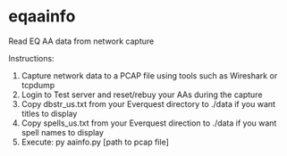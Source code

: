 # eqaainfo
Read EQ AA data from network capture

Instructions:
1. Capture network data to a PCAP file using tools such as Wireshark or tcpdump
2. Login to Test server and reset/rebuy your AAs during the capture
3. Copy dbstr_us.txt from your Everquest directory to ./data if you want titles to display
4. Copy spells_us.txt from your Everquest direction to ./data if you want spell names to display
5. Execute: py aainfo.py [path to pcap file]
